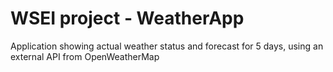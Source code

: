 # WSEI project - WeatherApp

Application showing actual weather status and forecast for 5 days, using an external API from OpenWeatherMap
